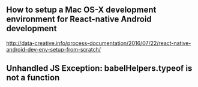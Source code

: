 ## How to setup a Mac OS-X development environment for React-native Android development
http://data-creative.info/process-documentation/2016/07/22/react-native-android-dev-env-setup-from-scratch/


## Unhandled JS Exception: babelHelpers.typeof is not a function